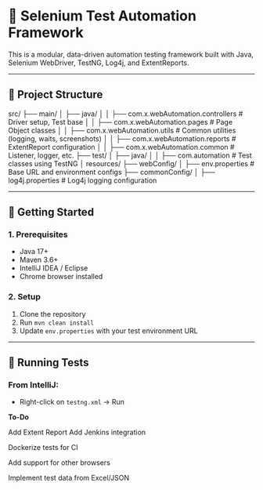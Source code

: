# 🧪 Selenium Test Automation Framework

This is a modular, data-driven automation testing framework built with Java, Selenium WebDriver, TestNG, Log4j, and ExtentReports.

---

## 📁 Project Structure

src/
├── main/
│ ├── java/
│ │ ├── com.x.webAutomation.controllers # Driver setup, Test base
│ │ ├── com.x.webAutomation.pages # Page Object classes
│ │ ├── com.x.webAutomation.utils # Common utilities (logging, waits, screenshots)
│ │ ├── com.x.webAutomation.reports # ExtentReport configuration
│ │ ├── com.x.webAutomation.common # Listener, logger, etc.
├── test/
│ ├── java/
│ │ ├── com.automation # Test classes using TestNG
│
resources/
├── webConfig/
│ ├── env.properties # Base URL and environment configs
├── commonConfig/
│ ├── log4j.properties # Log4j logging configuration


---

## 🚀 Getting Started

### 1. Prerequisites
- Java 17+
- Maven 3.6+
- IntelliJ IDEA / Eclipse
- Chrome browser installed

### 2. Setup
1. Clone the repository
2. Run `mvn clean install`
3. Update `env.properties` with your test environment URL

---

## 🧪 Running Tests

### From IntelliJ:
- Right-click on `testng.xml` → Run


 **To-Do**
 
Add Extent Report
Add Jenkins integration

Dockerize tests for CI

Add support for other browsers

Implement test data from Excel/JSON
